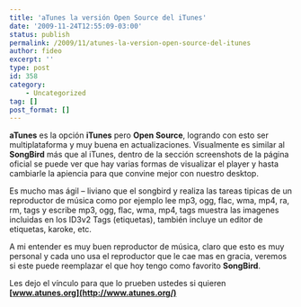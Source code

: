 ```yaml
---
title: 'aTunes la versión Open Source del iTunes'
date: '2009-11-24T12:55:09-03:00'
status: publish
permalink: /2009/11/atunes-la-version-open-source-del-itunes
author: fideo
excerpt: ''
type: post
id: 358
category:
    - Uncategorized
tag: []
post_format: []
---
```

**aTunes** es la opción **iTunes** pero **Open Source**, logrando con esto ser multiplataforma y muy buena en actualizaciones. Visualmente es similar al **SongBird** más que al iTunes, dentro de la sección screenshots de la página oficial se puede ver que hay varias formas de visualizar el player y hasta cambiarle la apiencia para que convine mejor con nuestro desktop.

Es mucho mas ágil – liviano que el songbird y realiza las tareas tipicas de un reproductor de música como por ejemplo lee mp3, ogg, flac, wma, mp4, ra, rm, tags y escribe mp3, ogg, flac, wma, mp4, tags muestra las imagenes incluidas en los ID3v2 Tags (etiquetas), también incluye un editor de etiquetas, karoke, etc.

A mi entender es muy buen reproductor de música, claro que esto es muy personal y cada uno usa el reproductor que le cae mas en gracia, veremos si este puede reemplazar el que hoy tengo como favorito **SongBird**.

Les dejo el vínculo para que lo prueben ustedes si quieren **[www.atunes.org](http://www.atunes.org/)**